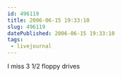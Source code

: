 ```yaml
---
id: 496119
title: 2006-06-15 19:33:10
slug: 496119
datePublished: 2006-06-15 19:33:10
tags:
 - livejournal
---
```


I miss 3 1/2 floppy drives
